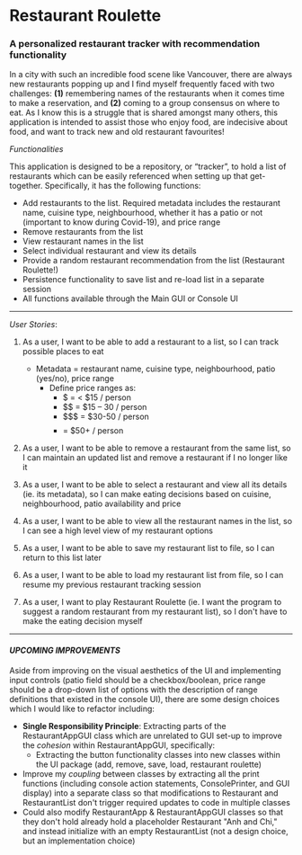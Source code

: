 # Restaurant Roulette

### A personalized restaurant tracker with recommendation functionality

In a city with such an incredible food scene like Vancouver, there are always new restaurants popping up and I find myself frequently faced with two challenges: **(1)** remembering names of the restaurants when it comes time to make a reservation, and **(2)** coming to a group consensus on where to eat. As I know this is a struggle that is shared amongst many others, this application is intended to assist those who enjoy food, are indecisive about food, and want to track new and old restaurant favourites!

*Functionalities*

This application is designed to be a repository, or “tracker”, to hold a list of restaurants which can be easily referenced when setting up that get-together. Specifically, it has the following functions:
- Add restaurants to the list. Required metadata includes the restaurant name, cuisine type, neighbourhood, whether it has a patio or not (important to know during Covid-19), and price range
- Remove restaurants from the list
- View restaurant names in the list
- Select individual restaurant and view its details
- Provide a random restaurant recommendation from the list (Restaurant Roulette!)
- Persistence functionality to save list and re-load list in a separate session
- All functions available through the Main GUI or Console UI

***
*User Stories*:
1. As a user, I want to be able to add a restaurant to a list, so I can track possible places to eat
   - Metadata = restaurant name, cuisine type, neighbourhood, patio (yes/no), price range
     - Define price ranges as:
       - $ = < $15 / person 
       - $$ = $15 – 30 / person 
       - $$$ = $30-50 / person 
       - $$$$ = $50+ / person

2. As a user, I want to be able to remove a restaurant from the same list, so I can maintain an updated list and remove a restaurant if I no longer like it
3. As a user, I want to be able to select a restaurant and view all its details (ie. its metadata), so I can make eating decisions based on cuisine, neighbourhood, patio availability and price
4. As a user, I want to be able to view all the restaurant names in the list, so I can see a high level view of my restaurant options
5. As a user, I want to be able to save my restaurant list to file, so I can return to this list later
6. As a user, I want to be able to load my restaurant list from file, so I can resume my previous restaurant tracking session
7. As a user, I want to play Restaurant Roulette (ie. I want the program to suggest a random restaurant from my restaurant list), so I don't have to make the eating decision myself


*****
#### *UPCOMING IMPROVEMENTS* 
Aside from improving on the visual aesthetics of the UI and implementing input controls (patio field should be a checkbox/boolean, price range should be a drop-down list of options with the description of range definitions that existed in the console UI), there are some design choices which I would like to refactor including:

- **Single Responsibility Principle**: Extracting parts of the RestaurantAppGUI class which are unrelated to GUI set-up to improve the *cohesion* within RestaurantAppGUI, specifically:
  - Extracting the button functionality classes into new classes within the UI package (add, remove, save, load, restaurant roulette)
- Improve my *coupling* between classes by extracting all the print functions (including console action statements, ConsolePrinter, and GUI display) into a separate class so that modifications to Restaurant and RestaurantList don't trigger required updates to code in multiple classes  
- Could also modify RestaurantApp & RestaurantAppGUI classes so that they don't hold already hold a placeholder Restaurant "Anh and Chi," and instead initialize with an empty RestaurantList (not a design choice, but an implementation choice) 
